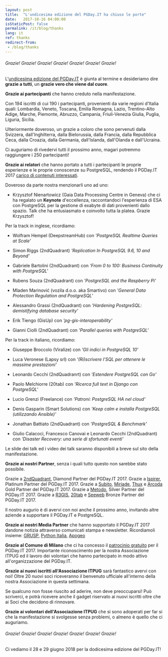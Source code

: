 ```yaml
---
layout: post
title:  "L'undicesima edizione del PGDay.IT ha chiuso le porte"
date:   2017-10-16 04:00:00
isStaticPost: false
permalink: /it/blog/thanks
lang: it
ref: thanks
redirect-from:
 - /blog/thanks
---
```


<h6>Grazie! Grazie! Grazie! Grazie! Grazie! Grazie! Grazie!</h6>

L'[undicesima edizione del PGDay.IT](http://2017.pgday.it/it/) è giunta al termine e desideriamo dire **grazie a tutti**, un **grazie vero che viene dal cuore**.

**Grazie ai partecipanti** che hanno creduto nella manifestazione. 

Con 194 iscritti di cui 190 i partecipanti, provenienti da varie regioni d'Italia quali: Lombardia, Veneto, Toscana, Emilia Romagna, 
Lazio, Trentino-Alto Adige, Marche, Piemonte, Abruzzo, Campania, Friuli-Venezia Giulia, Puglia, Liguria, Sicilia. 

Ulteriormente doveroso, un grazie a coloro che sono pervenuti dalla Svizzera, dall'Inghilterra, dalla Bielorussia, dalla Francia, 
dalla Repubblica Ceca, dalla Croazia, dalla Germania, dall'Islanda, dall'Olanda e dall'Ucraina. 

Ci auguriamo di rivedervi tutti il prossimo anno, magari potremmo raggiungere i 250 partecipanti!

**Grazie ai relatori** che hanno portato a tutti i partecipanti le proprie esperienze e le proprie conoscenze su PostgreSQL, 
rendendo il PGDay.IT 2017 [carico di contenuti interessati](http://2017.pgday.it/it/schedule/). 

Doveroso da parte nostra menzionarli uno ad uno: 

* Krzysztof Nienartowicz (Gaia Data Processing Centre in Geneva) che ci ha regalato un **Keynote** d'eccellenza, 
raccontandoci l'esperienza di ESA con PostgreSQL per la gestione di exabyte di dati provenienti dallo spazio. 
Talk che ha entusiasmato e coinvolto tutta la platea. Grazie Krzysztof!

Per la track in inglese, ricordiamo:

* Wolfram Hempel (DeepstreamHub) con _'PostgreSQL Realtime Queries at Scale'_

* Simon Riggs (2ndQuadrant) _'Replication In PostgreSQL 9.6, 10 and Beyond'_

* Gabriele Bartolini (2ndQuadrant) con _'From 0 to 100: Business Continuity with PostgreSQL'_

* Rubens Souza (2ndQuadrant) con _'PostgreSQL and the Raspberry Pi'_

* Mladen Marinović (vozila d.o.o. aka Smartivo) con _'General Data Protection Regulation and PostgreSQL'_

* Alessandro Grassi (2ndQuadrant) con _'Hardening PostgreSQL: demistifying database security'_

* Erik Tiengo (GisUp) con _'pg-gis-interoperability'_

* Gianni Ciolli (2ndQuadrant) con _'Parallel queries with PostgreSQL'_

Per la track in italiano, ricordiamo:

* Giuseppe Broccolo (Viralize) con _'Gli indici in PostgreSQL 10'_

* Luca Veronese (Lapsy srl) con _'(Ri)scrivere l'SQL per ottenere le massime prestazioni'_

* Leonardo Cecchi (2ndQuadranrt) con _'Estendere PostgreSQL con Go'_

* Paolo Melchiorre (20tab) con _'Ricerca full text in Django con PostgreSQL'_

* Lucio Grenzi (Freelance) con _'Patroni: PostgreSQL HA nel cloud'_

* Denis Gasparin (Smart Solutions) con _'Keep calm e installa PostgreSQL (utilizzando Ansible)'_

* Jonathan Battiato (2ndQuadrant) con _'PostgreSQL & Benchmark'_

* Giulio Calacoci, Francesco Canovai e Leonardo Cecchi (2ndQuadrant) con _'Disaster Recovery: una serie di sfortunati eventi'_

Le slide dei talk ed i video dei talk saranno disponibili a breve sul sito della manifestazione.

**Grazie ai nostri Partner**, senza i quali tutto questo non sarebbe stato possibile. 

Grazie a [2ndQuadrant](https://www.2ndquadrant.com/), Diamond Partner del PGDay.IT 2017. 
Grazie a [Ispirer](http://www.ispirer.com/), Platinum Partner del PGDay.IT 2017. 
Grazie a [Subito](https://www.subito.it/), [Miriade](http://www.miriade.it/), [Thux](https://www.thux.it/en/) e [Arcoda](https://www.arcoda.it/) Gold Partner del PGDay.IT 2017. 
Grazie a [Metodo](http://www.metodo.net/metodo), Silver Partner del PGDay.IT 2017. 
Grazie a [R3GIS](https://www.r3-gis.com/), [20tab](http://www.20tab.com/) e [Seeweb](https://www.seeweb.it/) Bronze Partner del PGDay.IT 2017.

Il nostro augurio è di avervi con noi anche il prossimo anno, invitando altre aziende a supportare il PGDay.IT e PostgreSQL.

**Grazie ai nostri Media Partner** che hanno supportato il PGDay.IT 2017 dandone notizia attraverso comunicati stampa e newsletter.
Ricordiamoli insieme: [GRUSP](http://www.grusp.org/it/), [Python Italia](https://www.pycon.it/it/), [Apogeo](http://www.apogeonline.com/)
  
**Grazie al Comune di Milano** che ci ha concesso il [patrocinio gratuito](http://2017.pgday.it/it/) per il PGDay.IT 2017. 
Importante riconoscimento per la nostra Associazione ITPUG ed il lavoro dei volontari che hanno partecipato in modo attivo all'organizzazione del 
PGDay.IT.
  
**Grazie ai nuovi iscritti all'Associazione ITPUG** sarà fantastico avervi con noi! Oltre 20 nuovi soci riceveranno il benvenuto ufficiale 
all'interno della nostra Associazione in questa settimana.

Se qualcuno non fosse riuscito ad aderire, non deve preoccuparsi! Può scriverci, e potrà ricevere anche il gadget riservato ai nuovi iscritti oltre 
che ai Soci che decidono di rinnovare.

**Grazie ai volontari dell'Associazione ITPUG** che si sono adoperati per far si che la manifestazione si svolgesse senza problemi, o almeno è quello 
che ci auguriamo.

<h6>Grazie! Grazie! Grazie! Grazie! Grazie! Grazie! Grazie!</h6>

Ci vediamo il 28 e 29 giugno 2018 per la dodicesima edizione del PGDay.IT!

